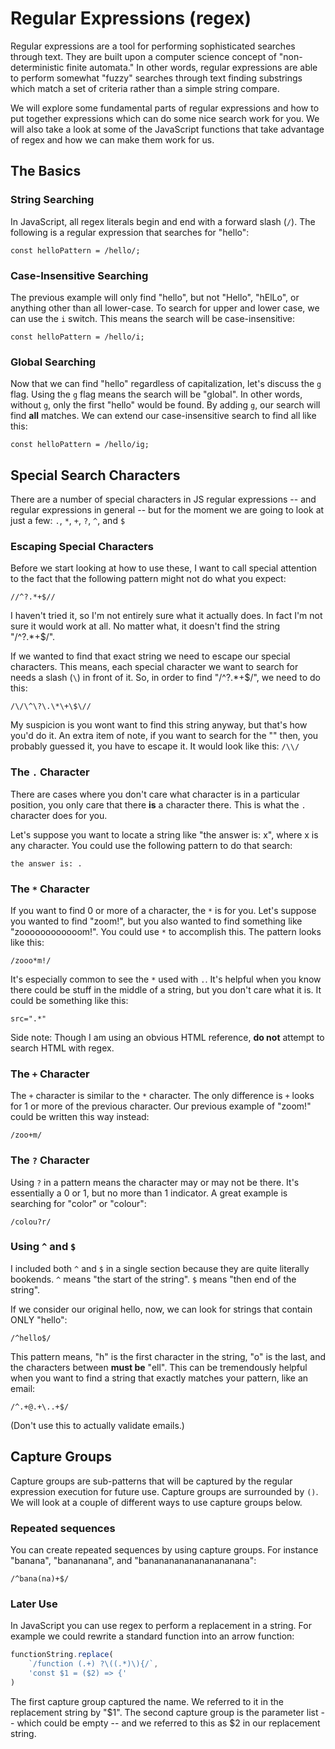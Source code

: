 # Regular Expressions (regex) #

Regular expressions are a tool for performing sophisticated searches through text. They are built upon a computer science concept of "non-deterministic finite automata." In other words, regular expressions are able to perform somewhat "fuzzy" searches through text finding substrings which match a set of criteria rather than a simple string compare.

We will explore some fundamental parts of regular expressions and how to put together expressions which can do some nice search work for you. We will also take a look at some of the JavaScript functions that take advantage of regex and how we can make them work for us.

## The Basics ##

### String Searching ###

In JavaScript, all regex literals begin and end with a forward slash (`/`). The following is a regular expression that searches for "hello":

`const helloPattern = /hello/;`

### Case-Insensitive Searching ###

The previous example will only find "hello", but not "Hello", "hElLo", or anything other than all lower-case.  To search for upper and lower case, we can use the `i` switch. This means the search will be case-insensitive:

`const helloPattern = /hello/i;`

### Global Searching ###

Now that we can find "hello" regardless of capitalization, let's discuss the `g` flag. Using the `g` flag means the search will be "global". In other words, without `g`, only the first "hello" would be found. By adding `g`, our search will find **all** matches. We can extend our case-insensitive search to find all like this:

`const helloPattern = /hello/ig;`

## Special Search Characters ##

There are a number of special characters in JS regular expressions -- and regular expressions in general -- but for the moment we are going to look at just a few: `.`, `*`, `+`, `?`, `^`, and `$`

### Escaping Special Characters ###

Before we start looking at how to use these, I want to call special attention to the fact that the following pattern might not do what you expect:

`//^?.*+$//`

I haven't tried it, so I'm not entirely sure what it actually does. In fact I'm not sure it would work at all. No matter what, it doesn't find the string "/^?.*+$/".

If we wanted to find that exact string we need to escape our special characters. This means, each special character we want to search for needs a slash (`\`) in front of it. So, in order to find "/^?.*+$/", we need to do this:

`/\/\^\?\.\*\+\$\//`

My suspicion is you wont want to find this string anyway, but that's how you'd do it. An extra item of note, if you want to search for the "\" then, you probably guessed it, you have to escape it. It would look like this: `/\\/`

### The `.` Character ###

There are cases where you don't care what character is in a particular position, you only care that there **is** a character there. This is what the `.` character does for you.

Let's suppose you want to locate a string like "the answer is: x", where x is any character. You could use the following pattern to do that search:

`the answer is: .`

### The `*` Character ###

If you want to find 0 or more of a character, the `*` is for you. Let's suppose you wanted to find "zoom!", but you also wanted to find something like "zoooooooooooom!". You could use `*` to accomplish this. The pattern looks like this:

`/zooo*m!/`

It's especially common to see the `*` used with `.`. It's helpful when you know there could be stuff in the middle of a string, but you don't care what it is. It could be something like this:

`src=".*"`

Side note: Though I am using an obvious HTML reference, **do not** attempt to search HTML with regex.

### The `+` Character ###

The `+` character is similar to the `*` character. The only difference is `+` looks for 1 or more of the previous character. Our previous example of "zoom!" could be written this way instead:

`/zoo+m/`

### The `?` Character ###

Using `?` in a pattern means the character may or may not be there. It's essentially a 0 or 1, but no more than 1 indicator.  A great example is searching for "color" or "colour":

`/colou?r/`

### Using `^` and `$` ###

I included both `^` and `$` in a single section because they are quite literally bookends. `^` means "the start of the string". `$` means "then end of the string".

If we consider our original hello, now, we can look for strings that contain ONLY "hello":

`/^hello$/`

This pattern means, "h" is the first character in the string, "o" is the last, and the characters between **must be** "ell". This can be tremendously helpful when you want to find a string that exactly matches your pattern, like an email:

`/^.+@.+\..+$/`

(Don't use this to actually validate emails.)

## Capture Groups ##

Capture groups are sub-patterns that will be captured by the regular expression execution for future use. Capture groups are surrounded by `()`. We will look at a couple of different ways to use capture groups below.

### Repeated sequences ###

You can create repeated sequences by using capture groups. For instance "banana", "banananana", and "banananananananananana":

`/^bana(na)+$/`

### Later Use ###

In JavaScript you can use regex to perform a replacement in a string. For example we could rewrite a standard function into an arrow function:

```javascript
functionString.replace(
    `/function (.+) ?\((.*)\){/`,
    'const $1 = ($2) => {'
)
```

The first capture group captured the name. We referred to it in the replacement string by "$1". The second capture group is the parameter list -- which could be empty -- and we referred to this as $2 in our replacement string.
